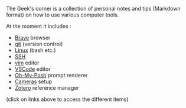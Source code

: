 The Geek's corner is a collection of personal notes and tips (Markdown format) on how to use various computer tools.

At the moment it includes :

- [Brave](brave/README.md) browser
- [git](git/README.md) (version control)
- [Linux](linux/README.md) (bash etc.)
- [SSH](ssh/README.md)
- [vim](vim/README.md) editor
- [VSCode](vscode/README.md) editor
- [Oh-My-Posh](ohmyposh/README.md) prompt renderer
- [Cameras](cameras/README.md) setup
- [Zotero](zotero/README.md) reference manager

(click on links above to access the different items)
